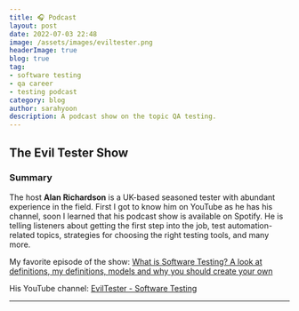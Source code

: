 ```yaml
---
title: 🎧 Podcast
layout: post
date: 2022-07-03 22:48
image: /assets/images/eviltester.png
headerImage: true
blog: true
tag:
- software testing
- qa career
- testing podcast
category: blog
author: sarahyoon
description: A podcast show on the topic QA testing.
---
```

## The Evil Tester Show
### Summary
    
The host <strong>Alan Richardson</strong> is a UK-based seasoned tester with abundant experience in the field. First I got to know him on YouTube as he has his channel, soon I learned that his podcast show is available on Spotify.
He is telling listeners about getting the first step into the job, test automation-related topics, strategies for choosing the right testing tools, and many more.


My favorite episode of the show: 
[What is Software Testing? A look at definitions, my definitions, models and why you should create your own](https://open.spotify.com/episode/1bVB0Bf8qDQPGkwdmYrF5s?si=347a448d9d424cc0)

His YouTube channel:
[EvilTester - Software Testing](https://www.youtube.com/c/EvilTester/featured)

---
